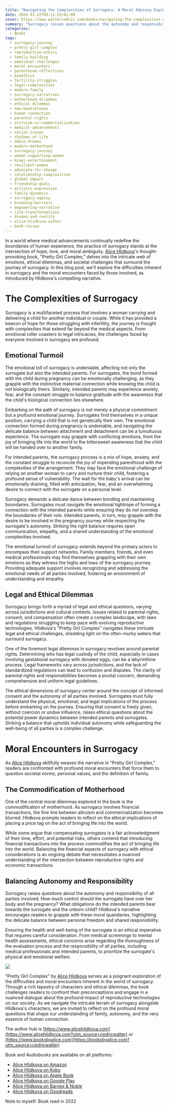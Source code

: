 ```yaml
---
title: "Navigating the Complexities of Surrogacy: A Moral Odyssey Explored in \"Pretty Girl Complex\" by Alice Hlidkova."
date: 2024-01-22T09:11:52+01:00
cover: https://www.waltercedric.com/books/navigating-the-complexities o-offsurrogacy.webp
summary: "Surrogacy raises questions about the autonomy and responsibility of all parties involved. How much control should the surrogate have over her body and the pregnancy? What obligations do the intended parents bear towards the surrogate and the unborn child?"
categories:
  - Books
tags:
  - surrogacy-journey
  - pretty-girl-complex
  - reproductive-ethics
  - family-building
  - emotional-challenges
  - moral-encounters
  - parenthood-reflections
  - bioethics
  - fertility-struggles
  - legal-complexities
  - modern-family
  - surrogacy-narratives
  - motherhood-dilemmas
  - ethical-dilemmas
  - new-bookrelease
  - human-connection
  - parental-rights
  - altruism-vs-commercialization
  - medical-advancements
  - social-issues
  - rhythms-of-life
  - dance-dreams
  - modern-motherhood
  - surrogacy-journey
  - women-supporting-women
  - miami-entertainment
  - resilient-women
  - advocate-for-change
  - relationship-complexities
  - global-impact
  - friendship-goals
  - artistic-expression
  - family-dynamics
  - surrogacy-agency
  - breaking-barriers
  - empowering-narrative
  - life-transformations
  - dreams-and-reality
  - alice-hlidkova-author
  - book-review
---
```

In a world where medical advancements continually redefine the boundaries of human experience, the practice of surrogacy stands at the intersection of hope, love, and moral ambiguity. [Alice Hlidkova](https://www.alicehlidkova.com?utm_source=cedricwalter)'s thought-provoking book, "Pretty Girl Complex," delves into the intricate web of emotions, ethical dilemmas, and societal challenges that surround the journey of surrogacy. In this blog post, we'll explore the difficulties inherent in surrogacy and the moral encounters faced by those involved, as introduced by Hlidkova's compelling narrative.

# The Complexities of Surrogacy

Surrogacy is a multifaceted process that involves a woman carrying and delivering a child for another individual or couple. While it has provided a beacon of hope for those struggling with infertility, the journey is fraught with complexities that extend far beyond the medical aspects. From emotional roller coasters to legal intricacies, the challenges faced by everyone involved in surrogacy are profound.

## Emotional Turmoil

The emotional toll of surrogacy is undeniable, affecting not only the surrogate but also the intended parents. For surrogates, the bond formed with the child during pregnancy can be emotionally challenging, as they grapple with the instinctive maternal connection while knowing the child is not biologically theirs. Similarly, intended parents may experience anxiety, fear, and the constant struggle to balance gratitude with the awareness that the child's biological connection lies elsewhere.

Embarking on the path of surrogacy is not merely a physical commitment but a profound emotional journey. Surrogates find themselves in a unique position, carrying a child that is not genetically their own. The emotional connection formed during pregnancy is undeniable, and navigating the delicate balance between attachment and detachment can be a tumultuous experience. The surrogate may grapple with conflicting emotions, from the joy of bringing life into the world to the bittersweet awareness that the child will be handed over to another family.

For intended parents, the surrogacy process is a mix of hope, anxiety, and the constant struggle to reconcile the joy of impending parenthood with the complexities of the arrangement. They may face the emotional challenge of relying on another woman to carry and nurture their child, fostering a profound sense of vulnerability. The wait for the baby's arrival can be emotionally draining, filled with anticipation, fear, and an overwhelming desire to connect with the surrogate on a personal level.

Surrogacy demands a delicate dance between bonding and maintaining boundaries. Surrogates must navigate the emotional tightrope of forming a connection with the intended parents while ensuring they do not overstep the boundaries of their role. Intended parents, in turn, may grapple with the desire to be involved in the pregnancy journey while respecting the surrogate's autonomy. Striking the right balance requires open communication, empathy, and a shared understanding of the emotional complexities involved.

The emotional turmoil of surrogacy extends beyond the primary actors to encompass their support networks. Family members, friends, and even medical professionals may find themselves grappling with their own emotions as they witness the highs and lows of the surrogacy journey. Providing adequate support involves recognizing and addressing the emotional needs of all parties involved, fostering an environment of understanding and empathy.

## Legal and Ethical Dilemmas

Surrogacy brings forth a myriad of legal and ethical questions, varying across jurisdictions and cultural contexts. Issues related to parental rights, consent, and compensation often create a complex landscape, with laws and regulations struggling to keep pace with evolving reproductive technologies. Hlidkova's "Pretty Girl Complex" navigates these intricate legal and ethical challenges, shedding light on the often-murky waters that surround surrogacy.

One of the foremost legal dilemmas in surrogacy revolves around parental rights. Determining who has legal custody of the child, especially in cases involving gestational surrogacy with donated eggs, can be a labyrinthine process. Legal frameworks vary across jurisdictions, and the lack of standardized regulations can lead to confusion and disputes. The clarity of parental rights and responsibilities becomes a pivotal concern, demanding comprehensive and uniform legal guidelines.

The ethical dimensions of surrogacy center around the concept of informed consent and the autonomy of all parties involved. Surrogates must fully understand the physical, emotional, and legal implications of the process before embarking on the journey. Ensuring that consent is freely given, without coercion or undue influence, raises ethical questions about the potential power dynamics between intended parents and surrogates. Striking a balance that upholds individual autonomy while safeguarding the well-being of all parties is a complex challenge.

# Moral Encounters in Surrogacy

As [Alice Hlidkova](https://www.alicehlidkova.com?utm_source=cedricwalter) skillfully weaves the narrative in "Pretty Girl Complex," readers are confronted with profound moral encounters that force them to question societal norms, personal values, and the definition of family.

## The Commodification of Motherhood

One of the central moral dilemmas explored in the book is the commodification of motherhood. As surrogacy involves financial transactions, the fine line between altruism and commercialization becomes blurred. Hlidkova prompts readers to reflect on the ethical implications of placing a price tag on the act of bringing life into the world.

While some argue that compensating surrogates is a fair acknowledgment of their time, effort, and potential risks, others contend that introducing financial transactions into the process commodifies the act of bringing life into the world. Balancing the financial aspects of surrogacy with ethical considerations is an ongoing debate that necessitates a nuanced understanding of the intersection between reproductive rights and economic transactions.

## Balancing Autonomy and Responsibility

Surrogacy raises questions about the autonomy and responsibility of all parties involved. How much control should the surrogate have over her body and the pregnancy? What obligations do the intended parents bear towards the surrogate and the unborn child? Hlidkova's narrative encourages readers to grapple with these moral quandaries, highlighting the delicate balance between personal freedom and shared responsibility.

Ensuring the health and well-being of the surrogate is an ethical imperative that requires careful consideration. From medical screenings to mental health assessments, ethical concerns arise regarding the thoroughness of the evaluation process and the responsibility of all parties, including medical professionals and intended parents, to prioritize the surrogate's physical and emotional welfare.

![](https://www.waltercedric.com/books/pretty-girl-complex-by-alice-hlidkova-composite.webp?width=350px#float-start)

"Pretty Girl Complex" by [Alice Hlidkova](https://www.alicehlidkova.com?utm_source=cedricwalter) serves as a poignant exploration of the difficulties and moral encounters inherent in the world of surrogacy. Through a rich tapestry of characters and ethical dilemmas, the book challenges readers to confront their preconceptions and engage in a nuanced dialogue about the profound impact of reproductive technologies on our society. As we navigate the intricate terrain of surrogacy alongside Hlidkova's characters, we are invited to reflect on the profound moral questions that shape our understanding of family, autonomy, and the very essence of human connection.

The author hub is [https://www.alicehlidkova.com](https://www.alicehlidkova.com?utm_source=cedricwalter) or [https://www.booksbyalice.com](https://booksbyalice.com?utm_source=cedricwalter)

Book and Audiobooks are available on all platforms:

* [Alice Hlidkova on Amazon](https://www.amazon.com/gp/product/B07YZVCVFG/ref=dbs_a_def_rwt_bibl_vppi_i0)
* [Alice Hlidkova on Kobo](https://www.kobo.com/us/en/ebook/pretty-girl-complex)
* [Alice Hlidkova on Apple Book](https://books.apple.com/ch/book/pretty-girl-complex/id6443674019?l=en)
* [Alice Hlidkova on Google Play](https://play.google.com/store/books/details/Alice_Hlidkova_Pretty_Girl_Complex_The_Story_of_A?id=5dWREAAAQBAJ&hl=en_GB&gl=US)
* [Alice Hlidkova on Barnes & Noble](https://www.barnesandnoble.com/w/pretty-girl-complex-alice-hlidkova/1142526943?ean=2940186597995)
* [Alice Hlidkova on Goodreads](https://www.goodreads.com/book/show/48515559-pretty-girl-complex)

Note to myself: Book read in 2022
